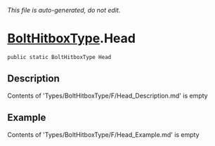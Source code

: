 *This file is auto-generated, do not edit.*

# [BoltHitboxType](Types/BoltHitboxType.md).Head
`public static BoltHitboxType Head`
## Description
Contents of 'Types/BoltHitboxType/F/Head_Description.md' is empty
## Example
Contents of 'Types/BoltHitboxType/F/Head_Example.md' is empty
